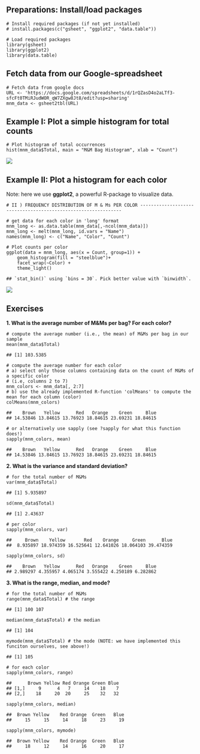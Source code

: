 Preparations: Install/load packages
-----------------------------------

    # Install required packages (if not yet installed)
    # install.packages(c("gsheet", "ggplot2", "data.table"))

    # Load required packages
    library(gsheet)
    library(ggplot2)
    library(data.table)

Fetch data from our Google-spreadsheet
--------------------------------------

    # Fetch data from google docs
    URL <- 'https://docs.google.com/spreadsheets/d/1rQZasD4o2aLTf3-sfcFt0TMiRJudWOR_qW7ZXgw8Jt8/edit?usp=sharing'
    mnm_data <- gsheet2tbl(URL)

Example I: Plot a simple histogram for total counts
---------------------------------------------------

    # Plot histogram of total occurrences
    hist(mnm_data$Total, main = "M&M Bag Histogram", xlab = "Count")

![](/Users/ueli/Dropbox/Teaching/Berkstats/Berkstats/notes/md/Berkstats_MnM_files/figure-markdown_strict/ex1-1.png)

Example II: Plot a histogram for each color
-------------------------------------------

Note: here we use **ggplot2**, a powerful R-package to visualize data.

    # II ) FREQUENCY DISTRIBUTION OF M & Ms PER COLOR ---------------------------------------------------------------

    # get data for each color in 'long' format
    mnm_long <- as.data.table(mnm_data[,-ncol(mnm_data)])
    mnm_long <- melt(mnm_long, id.vars = "Name")
    names(mnm_long) <- c("Name", "Color", "Count")

    # Plot counts per color
    ggplot(data = mnm_long, aes(x = Count, group=1)) +
        geom_histogram(fill = "steelblue")+
        facet_wrap(~Color) +
        theme_light()

    ## `stat_bin()` using `bins = 30`. Pick better value with `binwidth`.

![](/Users/ueli/Dropbox/Teaching/Berkstats/Berkstats/notes/md/Berkstats_MnM_files/figure-markdown_strict/ex2-1.png)

Exercises
---------

**1. What is the average number of M&Ms per bag? For each color?**

    # compute the average number (i.e., the mean) of M&Ms per bag in our sample
    mean(mnm_data$Total)

    ## [1] 103.5385

    # compute the average number for each color
    # a) select only those columns containing data on the count of M&Ms of a specific color
    # (i.e, columns 2 to 7)
    mnm_colors <- mnm_data[, 2:7]
    # b) use the already implemented R-function 'colMeans' to compute the mean for each column (color)
    colMeans(mnm_colors)

    ##    Brown   Yellow      Red   Orange    Green     Blue 
    ## 14.53846 13.84615 13.76923 18.84615 23.69231 18.84615

    # or alternatively use sapply (see ?sapply for what this function does!)
    sapply(mnm_colors, mean)

    ##    Brown   Yellow      Red   Orange    Green     Blue 
    ## 14.53846 13.84615 13.76923 18.84615 23.69231 18.84615

**2. What is the variance and standard deviation?**

    # for the total number of M&Ms
    var(mnm_data$Total)

    ## [1] 5.935897

    sd(mnm_data$Total)

    ## [1] 2.43637

    # per color
    sapply(mnm_colors, var)

    ##     Brown    Yellow       Red    Orange     Green      Blue 
    ##  8.935897 18.974359 16.525641 12.641026 18.064103 39.474359

    sapply(mnm_colors, sd)

    ##    Brown   Yellow      Red   Orange    Green     Blue 
    ## 2.989297 4.355957 4.065174 3.555422 4.250189 6.282862

**3. What is the range, median, and mode?**

    # for the total number of M&Ms
    range(mnm_data$Total) # the range

    ## [1] 100 107

    median(mnm_data$Total) # the median

    ## [1] 104

    mymode(mnm_data$Total) # the mode (NOTE: we have implemented this funciton ourselves, see above!)

    ## [1] 105

    # for each color
    sapply(mnm_colors, range)

    ##      Brown Yellow Red Orange Green Blue
    ## [1,]     9      4   7     14    18    7
    ## [2,]    18     20  20     25    32   32

    sapply(mnm_colors, median)

    ##  Brown Yellow    Red Orange  Green   Blue 
    ##     15     15     14     18     23     19

    sapply(mnm_colors, mymode)

    ##  Brown Yellow    Red Orange  Green   Blue 
    ##     18     12     14     16     20     17

